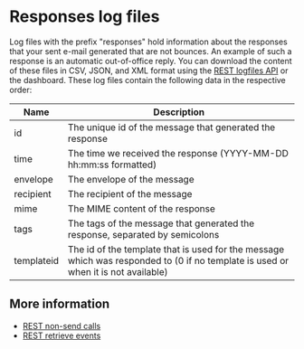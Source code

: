 # Responses log files

Log files with the prefix "responses" hold information about the responses
that your sent e-mail generated that are not bounces. An example of such a
response is an automatic out-of-office reply. You can download the content
of these files in CSV, JSON, and XML format using the [REST logfiles API](rest-logfiles)
or the dashboard. These log files contain the following data in the
respective order:

| Name        | Description                                                                                                                       |
| ----------- | --------------------------------------------------------------------------------------------------------------------------------- |
| id          | The unique id of the message that generated the response                                                                          |
| time        | The time we received the response (YYYY-MM-DD hh:mm:ss formatted)                                                                 |
| envelope    | The envelope of the message                                                                                                       |
| recipient   | The recipient of the message                                                                                                      |
| mime        | The MIME content of the response                                                                                                  |
| tags        | The tags of the message that generated the response, separated by semicolons                                                      |
| templateid  | The id of the template that is used for the message which was responded to (0 if no template is used or when it is not available) |

## More information

* [REST non-send calls](./rest-other-calls)
* [REST retrieve events](./rest-events)
